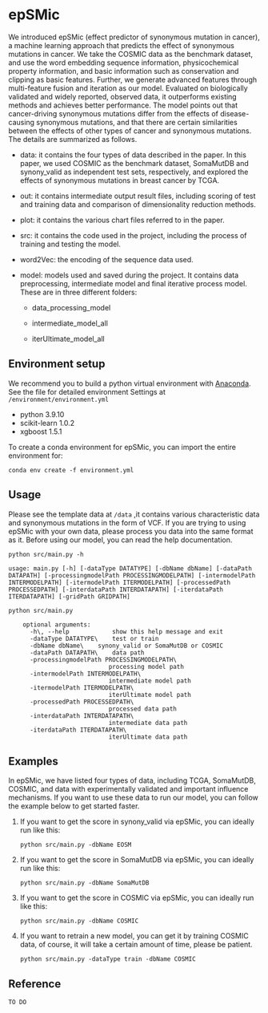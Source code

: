 # epSMic
We introduced epSMic (effect predictor of synonymous mutation in cancer), a machine learning approach that predicts the effect of synonymous mutations in cancer. We take the COSMIC data as the benchmark dataset, and use the word embedding sequence information, physicochemical property information, and basic information such as conservation and clipping as basic features. Further, we generate advanced features through multi-feature fusion and iteration as our model. Evaluated on biologically validated and widely reported, observed data, it outperforms existing methods and achieves better performance. The model points out that cancer-driving synonymous mutations differ from the effects of disease-causing synonymous mutations, and that there are certain similarities between the effects of other types of cancer and synonymous mutations.
The details are summarized as follows. 

* data: it contains the four types of data described in the paper. In this paper, we used COSMIC as the benchmark dataset, SomaMutDB and synony_valid as independent test sets, respectively, and explored the effects of synonymous mutations in breast cancer by TCGA.

* out: it contains intermediate output result files, including scoring of test and training data and comparison of dimensionality reduction methods.

* plot: it contains the various chart files referred to in the paper.

* src: it contains the code used in the project, including the process of training and testing the model.

* word2Vec: the encoding of the sequence data used.

* model: models used and saved during the project. It contains data preprocessing, intermediate model and final iterative process model. These are in three different folders:

  * data_processing_model

  * intermediate_model_all

  * iterUltimate_model_all

    
## Environment setup
We recommend you to build a python virtual environment with [Anaconda](https://docs.anaconda.com/anaconda/). See the file for detailed environment Settings at  `/environment/environment.yml` 

* python 3.9.10
* scikit-learn 1.0.2
* xgboost  1.5.1

To create a conda environment for epSMic, you can import the entire environment for:

```
conda env create -f environment.yml
```



## Usage

Please see the template data at `/data` ,it contains various characteristic data and synonymous mutations in the form of VCF. If you are trying to using epSMic with your own data, please process you data into the same format as it. Before using our model, you can read the help documentation.

```
python src/main.py -h

usage: main.py [-h] [-dataType DATATYPE] [-dbName dbName] [-dataPath DATAPATH] [-processingmodelPath PROCESSINGMODELPATH] [-intermodelPath INTERMODELPATH] [-itermodelPath ITERMODELPATH] [-processedPath PROCESSEDPATH] [-interdataPath INTERDATAPATH] [-iterdataPath ITERDATAPATH] [-gridPath GRIDPATH]
```



```
python src/main.py 

    optional arguments:
      -h\, --help            show this help message and exit
      -dataType DATATYPE\    test or train
      -dbName dbName\    synony_valid or SomaMutDB or COSMIC
      -dataPath DATAPATH\    data path
      -processingmodelPath PROCESSINGMODELPATH\
                            processing model path
      -intermodelPath INTERMODELPATH\
                            intermediate model path
      -itermodelPath ITERMODELPATH\
                            iterUltimate model path
      -processedPath PROCESSEDPATH\
                            processed data path
      -interdataPath INTERDATAPATH\
                            intermediate data path
      -iterdataPath ITERDATAPATH\
                            iterUltimate data path

```



## Examples

In epSMic, we have listed four types of data, including TCGA, SomaMutDB, COSMIC, and data with experimentally validated and important influence mechanisms. If you want to use these data to run our model, you can follow the example below to get started faster.

1. If you want to get the score in synony_valid via epSMic, you can ideally run like this:

   ```
   python src/main.py -dbName EOSM
   ```

2. If you want to get the score in SomaMutDB via epSMic, you can ideally run like this:

   ```
   python src/main.py -dbName SomaMutDB
   ```

3. If you want to get the score in COSMIC via epSMic, you can ideally run like this:

   ```
   python src/main.py -dbName COSMIC
   ```

5. If you want to retrain a new model, you can get it by training COSMIC data, of course, it will take a certain amount of time, please be patient.

   ```
   python src/main.py -dataType train -dbName COSMIC
   ```



## Reference

```
TO DO
```


